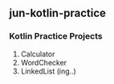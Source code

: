 ## jun-kotlin-practice

### Kotlin Practice Projects

1. Calculator
2. WordChecker
3. LinkedList (ing..)
